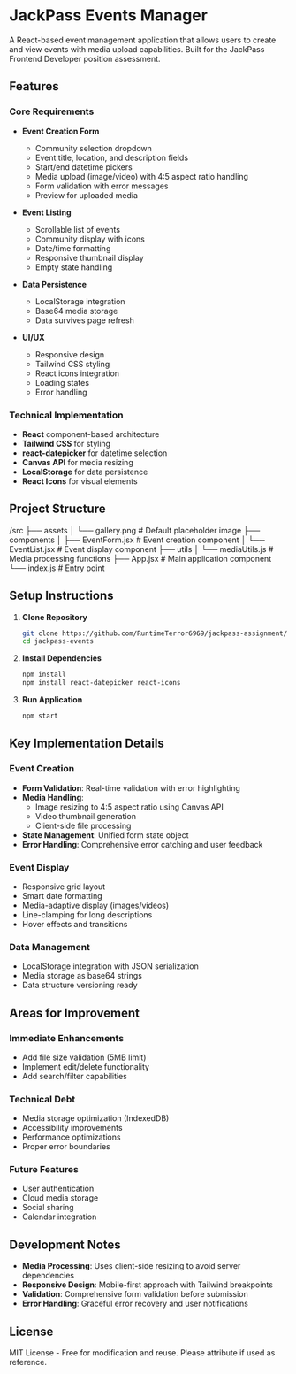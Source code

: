 # JackPass Events Manager

A React-based event management application that allows users to create and view events with media upload capabilities. Built for the JackPass Frontend Developer position assessment.

## Features

### Core Requirements

- **Event Creation Form**

  - Community selection dropdown
  - Event title, location, and description fields
  - Start/end datetime pickers
  - Media upload (image/video) with 4:5 aspect ratio handling
  - Form validation with error messages
  - Preview for uploaded media

- **Event Listing**

  - Scrollable list of events
  - Community display with icons
  - Date/time formatting
  - Responsive thumbnail display
  - Empty state handling

- **Data Persistence**

  - LocalStorage integration
  - Base64 media storage
  - Data survives page refresh

- **UI/UX**
  - Responsive design
  - Tailwind CSS styling
  - React icons integration
  - Loading states
  - Error handling

### Technical Implementation

- **React** component-based architecture
- **Tailwind CSS** for styling
- **react-datepicker** for datetime selection
- **Canvas API** for media resizing
- **LocalStorage** for data persistence
- **React Icons** for visual elements

## Project Structure

/src
├── assets
│ └── gallery.png # Default placeholder image
├── components
│ ├── EventForm.jsx # Event creation component
│ └── EventList.jsx # Event display component
├── utils
│ └── mediaUtils.js # Media processing functions
├── App.jsx # Main application component
└── index.js # Entry point

## Setup Instructions

1. **Clone Repository**

   ```bash
   git clone https://github.com/RuntimeTerror6969/jackpass-assignment/tree/main
   cd jackpass-events
   ```

2. **Install Dependencies**

   ```bash
   npm install
   npm install react-datepicker react-icons
   ```

3. **Run Application**
   ```bash
   npm start
   ```

## Key Implementation Details

### Event Creation

- **Form Validation**: Real-time validation with error highlighting
- **Media Handling**:
  - Image resizing to 4:5 aspect ratio using Canvas API
  - Video thumbnail generation
  - Client-side file processing
- **State Management**: Unified form state object
- **Error Handling**: Comprehensive error catching and user feedback

### Event Display

- Responsive grid layout
- Smart date formatting
- Media-adaptive display (images/videos)
- Line-clamping for long descriptions
- Hover effects and transitions

### Data Management

- LocalStorage integration with JSON serialization
- Media storage as base64 strings
- Data structure versioning ready

## Areas for Improvement

### Immediate Enhancements

- Add file size validation (5MB limit)
- Implement edit/delete functionality
- Add search/filter capabilities

### Technical Debt

- Media storage optimization (IndexedDB)
- Accessibility improvements
- Performance optimizations
- Proper error boundaries

### Future Features

- User authentication
- Cloud media storage
- Social sharing
- Calendar integration

## Development Notes

- **Media Processing**: Uses client-side resizing to avoid server dependencies
- **Responsive Design**: Mobile-first approach with Tailwind breakpoints
- **Validation**: Comprehensive form validation before submission
- **Error Handling**: Graceful error recovery and user notifications

## License

MIT License - Free for modification and reuse. Please attribute if used as reference.
